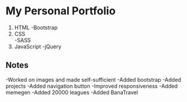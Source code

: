 # My Personal Portfolio

1. HTML
   -Bootstrap
2. CSS  
   -SASS
3. JavaScript
   -jQuery

## Notes

-Worked on images and made self-sufficient
-Added bootstrap
-Added projects
-Added navigation button
-Improved responsiveness
-Added memegen
-Added 20000 leagues
-Added BanaTravel

